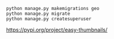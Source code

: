 

```
python manage.py makemigrations geo
python manage.py migrate
python manage.py createsuperuser
```


https://pypi.org/project/easy-thumbnails/
